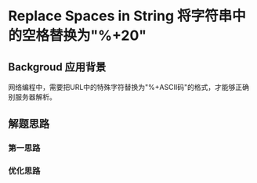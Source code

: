 # Replace Spaces in String 将字符串中的空格替换为"%+20"

## Backgroud 应用背景
网络编程中，需要把URL中的特殊字符替换为"%+ASCII码"的格式，才能够正确别服务器解析。

## 解题思路
### 第一思路


### 优化思路
